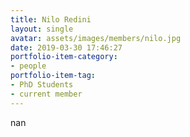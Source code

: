 ```yaml
---
title: Nilo Redini
layout: single
avatar: assets/images/members/nilo.jpg
date: 2019-03-30 17:46:27
portfolio-item-category:
- people
portfolio-item-tag:
- PhD Students
- current member
---
```

nan